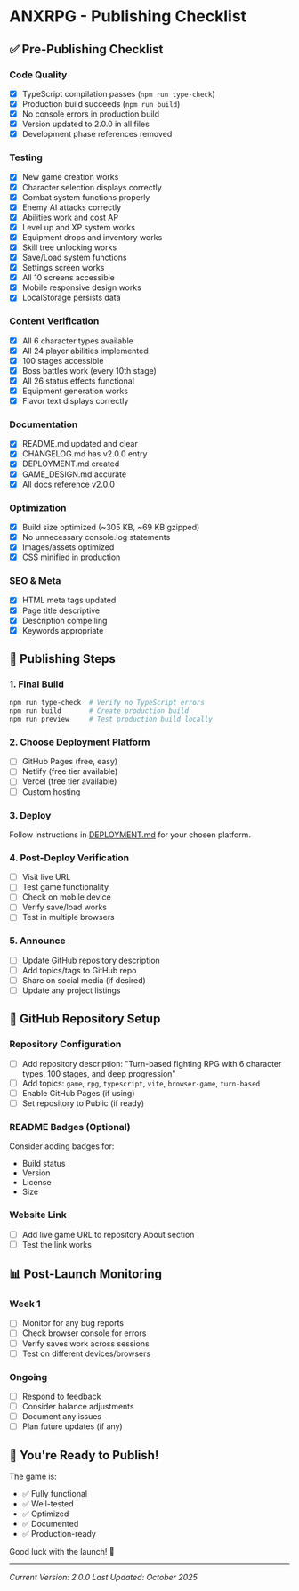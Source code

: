 # ANXRPG - Publishing Checklist

## ✅ Pre-Publishing Checklist

### Code Quality
- [x] TypeScript compilation passes (`npm run type-check`)
- [x] Production build succeeds (`npm run build`)
- [x] No console errors in production build
- [x] Version updated to 2.0.0 in all files
- [x] Development phase references removed

### Testing
- [x] New game creation works
- [x] Character selection displays correctly
- [x] Combat system functions properly
- [x] Enemy AI attacks correctly
- [x] Abilities work and cost AP
- [x] Level up and XP system works
- [x] Equipment drops and inventory works
- [x] Skill tree unlocking works
- [x] Save/Load system functions
- [x] Settings screen works
- [x] All 10 screens accessible
- [x] Mobile responsive design works
- [x] LocalStorage persists data

### Content Verification
- [x] All 6 character types available
- [x] All 24 player abilities implemented
- [x] 100 stages accessible
- [x] Boss battles work (every 10th stage)
- [x] All 26 status effects functional
- [x] Equipment generation works
- [x] Flavor text displays correctly

### Documentation
- [x] README.md updated and clear
- [x] CHANGELOG.md has v2.0.0 entry
- [x] DEPLOYMENT.md created
- [x] GAME_DESIGN.md accurate
- [x] All docs reference v2.0.0

### Optimization
- [x] Build size optimized (~305 KB, ~69 KB gzipped)
- [x] No unnecessary console.log statements
- [x] Images/assets optimized
- [x] CSS minified in production

### SEO & Meta
- [x] HTML meta tags updated
- [x] Page title descriptive
- [x] Description compelling
- [x] Keywords appropriate

## 🚀 Publishing Steps

### 1. Final Build
```bash
npm run type-check  # Verify no TypeScript errors
npm run build       # Create production build
npm run preview     # Test production build locally
```

### 2. Choose Deployment Platform
- [ ] GitHub Pages (free, easy)
- [ ] Netlify (free tier available)
- [ ] Vercel (free tier available)
- [ ] Custom hosting

### 3. Deploy
Follow instructions in [DEPLOYMENT.md](DEPLOYMENT.md) for your chosen platform.

### 4. Post-Deploy Verification
- [ ] Visit live URL
- [ ] Test game functionality
- [ ] Check on mobile device
- [ ] Verify save/load works
- [ ] Test in multiple browsers

### 5. Announce
- [ ] Update GitHub repository description
- [ ] Add topics/tags to GitHub repo
- [ ] Share on social media (if desired)
- [ ] Update any project listings

## 🎯 GitHub Repository Setup

### Repository Configuration
- [ ] Add repository description: "Turn-based fighting RPG with 6 character types, 100 stages, and deep progression"
- [ ] Add topics: `game`, `rpg`, `typescript`, `vite`, `browser-game`, `turn-based`
- [ ] Enable GitHub Pages (if using)
- [ ] Set repository to Public (if ready)

### README Badges (Optional)
Consider adding badges for:
- Build status
- Version
- License
- Size

### Website Link
- [ ] Add live game URL to repository About section
- [ ] Test the link works

## 📊 Post-Launch Monitoring

### Week 1
- [ ] Monitor for any bug reports
- [ ] Check browser console for errors
- [ ] Verify saves work across sessions
- [ ] Test on different devices/browsers

### Ongoing
- [ ] Respond to feedback
- [ ] Consider balance adjustments
- [ ] Document any issues
- [ ] Plan future updates (if any)

## 🎉 You're Ready to Publish!

The game is:
- ✅ Fully functional
- ✅ Well-tested
- ✅ Optimized
- ✅ Documented
- ✅ Production-ready

Good luck with the launch! 🚀

---

*Current Version: 2.0.0*
*Last Updated: October 2025*
